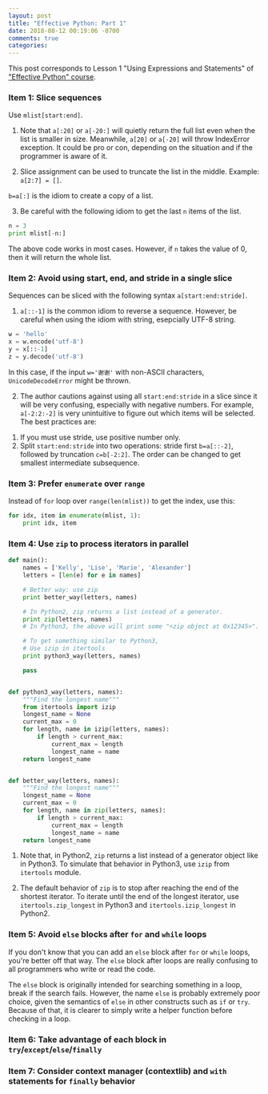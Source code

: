 ```yaml
---
layout: post
title: "Effective Python: Part 1"
date: 2018-08-12 00:19:06 -0700
comments: true
categories: 
---
```


This post corresponds to Lesson 1 "Using Expressions and Statements" of ["Effective Python" course](https://www.safaribooksonline.com/videos/effective-python/9780134175249).

<!--more-->

### Item 1: Slice sequences

Use `mlist[start:end]`.

1) Note that `a[:20]` or `a[-20:]` will quietly return the full list even when the list is smaller in size.
Meanwhile, `a[20]` or `a[-20]` will throw IndexError exception.
It could be pro or con, depending on the situation and if the programmer is aware of it.

2) Slice assignment can be used to truncate the list in the middle. Example: `a[2:7] = []`.

`b=a[:]` is the idiom to create a copy of a list.

3) Be careful with the following idiom to get the last `n` items of the list.

``` python WRONG: For input n, return the last n items from list
n = 3
print mlist[-n:]
```

The above code works in most cases. However, if `n` takes the value of 0, then it will return the whole list.

### Item 2: Avoid using start, end, and stride in a single slice

Sequences can be sliced with the following syntax `a[start:end:stride]`.

1) `a[::-1]` is the common idiom to reverse a sequence. However, be careful when using the idiom with string, esepcially UTF-8 string.

``` python WRONG: Reverse UTF-8 string
w = 'hello'
x = w.encode('utf-8')
y = x[::-1]
z = y.decode('utf-8')
```

In this case, if the input `w='谢谢'` with non-ASCII characters, `UnicodeDecodeError` might be thrown.

2) The author cautions against using all `start:end:stride` in a slice since it will be very confusing, especially with negative numbers.
For example, `a[-2:2:-2]` is very unintuitive to figure out which items will be selected.
The best practices are:

1. If you must use stride, use positive number only.
1. Split `start:end:stride` into two operations: stride first `b=a[::-2]`, followed by truncation `c=b[-2:2]`. The order can be changed to get smallest intermediate subsequence.

### Item 3: Prefer `enumerate` over `range`

Instead of `for` loop over `range(len(mlist))` to get the index, use this:

```python enumerate example
for idx, item in enumerate(mlist, 1):
    print idx, item
```

### Item 4: Use `zip` to process iterators in parallel

``` python Example of zip
def main():
    names = ['Kelly', 'Lise', 'Marie', 'Alexander']
    letters = [len(e) for e in names]

    # Better way: use zip
    print better_way(letters, names)

    # In Python2, zip returns a list instead of a generator.
    print zip(letters, names)
    # In Python3, the above will print some "<zip object at 0x12345>".

    # To get something similar to Python3,
    # Use izip in itertools
    print python3_way(letters, names)

    pass


def python3_way(letters, names):
    """Find the longest name"""
    from itertools import izip
    longest_name = None
    current_max = 0
    for length, name in izip(letters, names):
        if length > current_max:
            current_max = length
            longest_name = name
    return longest_name


def better_way(letters, names):
    """Find the longest name"""
    longest_name = None
    current_max = 0
    for length, name in zip(letters, names):
        if length > current_max:
            current_max = length
            longest_name = name
    return longest_name
```

1) Note that, in Python2, `zip` returns a list instead of a generator object like in Python3.
To simulate that behavior in Python3, use `izip` from `itertools` module.

2) The default behavior of `zip` is to stop after reaching the end of the shortest iterator.
To iterate until the end of the longest iterator, use `itertools.zip_longest` in Python3 and `itertools.izip_longest` in Python2.

### Item 5: Avoid `else` blocks after `for` and `while` loops

If you don't know that you can add an `else` block after `for` or `while` loops, you're better off that way.
The `else` block after loops are really confusing to all programmers who write or read the code.

The `else` block is originally intended for searching something in a loop, break if the search fails.
However, the name `else` is probably extremely poor choice, given the semantics of `else` in other constructs such as `if` or `try`. 
Because of that, it is clearer to simply write a helper function before checking in a loop.

### Item 6: Take advantage of each block in `try`/`except`/`else`/`finally`

### Item 7: Consider context manager (contextlib) and `with` statements for `finally` behavior

